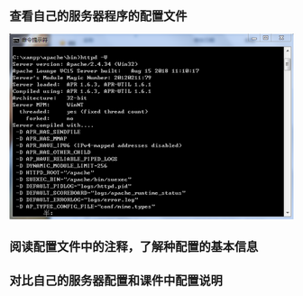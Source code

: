 ## 查看自己的服务器程序的配置文件

![image](https://github.com/Willhelmina/The-Principals-of-Database/blob/master/Lesson%2011/Config.PNG)

## 阅读配置文件中的注释，了解种配置的基本信息



## 对比自己的服务器配置和课件中配置说明
